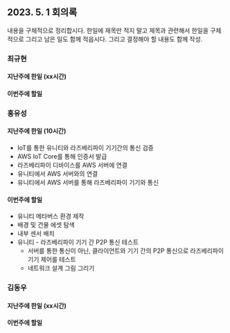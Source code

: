 ## 2023. 5. 1 회의록

내용을 구체적으로 정리합시다. 한일에 재목만 적지 말고 제목과 관련해서 한일을 구체적으로 그리고 남은 일도 함께 적읍시다. 그리고 결정해야 할 내용도 함께 작성.


### 최규현

#### 지난주에 한일 (xx시간)



#### 이번주에 할일



### 홍유성

#### 지난주에 한일 (10시간)
-  IoT를 통한 유니티와 라즈베리파이 기기간의 통신 검증
- AWS IoT Core를 통해 인증서 발급
- 라즈베리파이 디바이스를 AWS 서버에 연결
- 유니티에서 AWS 서버와의 연결
- 유니티에서 AWS 서버를 통해 라즈베리파이 기기와 통신

#### 이번주에 할일
- 유니티 메타버스 환경 제작
- 배경 및 건물 에셋 탐색
- 내부 센서 배치
- 유니티 - 라즈베리파이 기기 간 P2P 통신 테스트
  - 서버를 통한 통신이 아닌, 클라이언트와 기기 간의 P2P 통신으로 라즈베리파이 기기 제어를 테스트
  - 네트워크 설계 그림 그리기


### 김동우

#### 지난주에 한일 (xx시간)


#### 이번주에 할일
